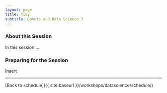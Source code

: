 ```yaml
---
layout: page
title: Tidy
subtitle: Donuts and Data Science 3
---
```


### About this Session

In this session ...

### Preparing for the Session

Insert

* * *

[Back to schedule]({{ site.baseurl }}/workshops/datascience/schedule/)